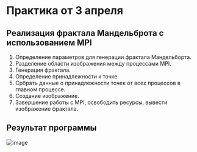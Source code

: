 # Практика от 3 апреля 
## Реализация фрактала Мандельброта с использованием MPI

1. Определение параметров для генерации фрактала Мандельборта.
2. Разделение области изображения между процессами MPI. 
3. Генерация фрактала. 
4. Определение принадлежности к точке
5. Србрать данные о принадлежности точек от всех процессов в главном процессе. 
6. Создание изображение.
7. Завершение работы с MPI, освободить ресурсы, вывести изображение фрактала.

## Результат программы

![image](https://github.com/Maria-Bedareva/Pr03_04/assets/82601289/8e3f0f71-07a9-4e7a-ba60-44a0d0fc7798)
